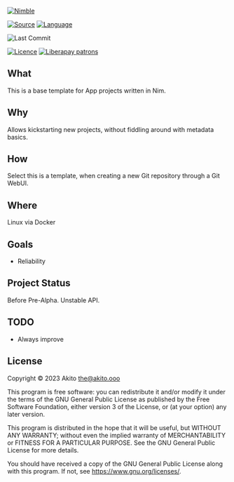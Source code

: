 [![Nimble](https://raw.githubusercontent.com/yglukhov/nimble-tag/master/nimble.png)](https://nimble.directory/pkg/terel)

[![Source](https://img.shields.io/badge/project-source-2a2f33?style=plastic)](https://github.com/Zygmate/terel)
[![Language](https://img.shields.io/badge/language-Nim-orange.svg?style=plastic)](https://nim-lang.org/)

![Last Commit](https://img.shields.io/github/last-commit/theAkito/terel?style=plastic)

[![Licence](https://img.shields.io/badge/license-GPL--3.0-informational?style=plastic)](https://www.gnu.org/licenses/gpl-3.0.txt)
[![Liberapay patrons](https://img.shields.io/liberapay/patrons/Akito?style=plastic)](https://liberapay.com/Akito/)

## What
This is a base template for App projects written in Nim.

## Why
Allows kickstarting new projects, without fiddling around with metadata basics.

## How
Select this is a template, when creating a new Git repository through a Git WebUI.

## Where
Linux via Docker

## Goals
* Reliability

## Project Status
Before Pre-Alpha.
Unstable API.

## TODO
* Always improve

## License
Copyright © 2023  Akito <the@akito.ooo>

This program is free software: you can redistribute it and/or modify
it under the terms of the GNU General Public License as published by
the Free Software Foundation, either version 3 of the License, or
(at your option) any later version.

This program is distributed in the hope that it will be useful,
but WITHOUT ANY WARRANTY; without even the implied warranty of
MERCHANTABILITY or FITNESS FOR A PARTICULAR PURPOSE.  See the
GNU General Public License for more details.

You should have received a copy of the GNU General Public License
along with this program.  If not, see <https://www.gnu.org/licenses/>.